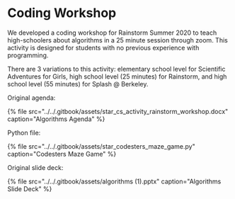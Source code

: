 # Coding Workshop

We developed a coding workshop for Rainstorm Summer 2020 to teach high-schoolers about algorithms in a 25 minute session through zoom. This activity is designed for students with no previous experience with programming.

There are 3 variations to this activity: elementary school level for Scientific Adventures for Girls, high school level \(25 minutes\) for Rainstorm, and high school level \(55 minutes\) for Splash @ Berkeley. 

Original agenda: 

{% file src="../../.gitbook/assets/star\_cs\_activity\_rainstorm\_workshop.docx" caption="Algorithms Agenda" %}

Python file:

{% file src="../../.gitbook/assets/star\_codesters\_maze\_game.py" caption="Codesters Maze Game" %}

Original slide deck: 

{% file src="../../.gitbook/assets/algorithms \(1\).pptx" caption="Algorithms Slide Deck" %}




